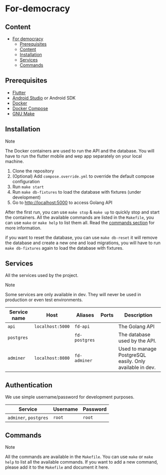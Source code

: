 # For-democracy

## Content

-   [For democracy](#for-democracy)
    -   [Prerequisites](#prerequisites)
    -   [Content](#content)
    -   [Installation](#installation)
    -   [Services](#services)
    -   [Commands](#commands)

## Prerequisites

-   [Flutter](https://flutter.dev/docs/get-started/install)
-   [Android Studio](https://developer.android.com/studio) or Android SDK
-   [Docker](https://www.docker.com/get-started)
-   [Docker Compose](https://docs.docker.com/compose/install/)
-   [GNU Make](https://www.gnu.org/software/make/)

## Installation

> [!NOTE]  
> The Docker containers are used to run the API and the database. You will have to run the flutter mobile and wep app separately on your local machine.

1. Clone the repository
2. (Optional) Add `compose.override.yml` to override the default compose configuration
3. Run `make start`
4. Run `make db-fixtures` to load the database with fixtures (under development)
5. Go to [http://localhost:5000](http://localhost:5000) to access Golang API

After the first run, you can use `make stop` & `make up` to quickly stop and start the containers.
All the available commands are listed in the `Makefile`, you can use `make` or `make help` to list them all. Read the [commands section](#commands) for more information.

if you want to reset the database, you can use `make db-reset` it will remove the database and create a new one and load migrations, you will have to run `make db-fixtures` again to load the database with fixtures.

## Services

All the services used by the project.

> [!NOTE]  
> Some services are only available in dev. They will never be used in production or even test environments.

| Service name | Host             | Aliases                | Ports | Description                                              |
| ------------ | ---------------- | ---------------------- | ----- | -------------------------------------------------------- |
| `api`        | `localhost:5000` | `fd-api`               |       | The Golang API                                           |
| `postgres`   |                  | `fd-postgres`          |       | The database used by the API.                            |
| `adminer`    | `localhost:8080` | `fd-adminer`           |       | Used to manage PostgreSQL easily. Only available in dev. | 

## Authentication

We use simple username/password for development purposes.

| Service               | Username | Password |
| --------------------- | -------- | -------- |
| `adminer`, `postgres` | `root`   | `root`   |

## Commands

> [!NOTE]  
> All the commands are available in the `Makefile`. You can use `make` or `make help` to list all the available commands.
> If you want to add a new command, please add it to the `Makefile` and document it here.
